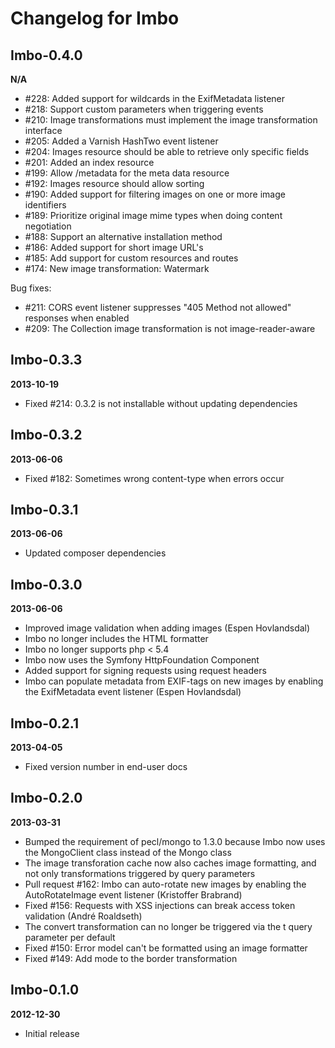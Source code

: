 Changelog for Imbo
==================

Imbo-0.4.0
----------
__N/A__

* #228: Added support for wildcards in the ExifMetadata listener
* #218: Support custom parameters when triggering events
* #210: Image transformations must implement the image transformation interface
* #205: Added a Varnish HashTwo event listener
* #204: Images resource should be able to retrieve only specific fields
* #201: Added an index resource
* #199: Allow /metadata for the meta data resource
* #192: Images resource should allow sorting
* #190: Added support for filtering images on one or more image identifiers
* #189: Prioritize original image mime types when doing content negotiation
* #188: Support an alternative installation method
* #186: Added support for short image URL's
* #185: Add support for custom resources and routes
* #174: New image transformation: Watermark

Bug fixes:

* #211: CORS event listener suppresses "405 Method not allowed" responses when enabled
* #209: The Collection image transformation is not image-reader-aware

Imbo-0.3.3
----------
__2013-10-19__

* Fixed #214: 0.3.2 is not installable without updating dependencies

Imbo-0.3.2
----------
__2013-06-06__

* Fixed #182: Sometimes wrong content-type when errors occur

Imbo-0.3.1
----------
__2013-06-06__

* Updated composer dependencies

Imbo-0.3.0
----------
__2013-06-06__

* Improved image validation when adding images (Espen Hovlandsdal)
* Imbo no longer includes the HTML formatter
* Imbo no longer supports php < 5.4
* Imbo now uses the Symfony HttpFoundation Component
* Added support for signing requests using request headers
* Imbo can populate metadata from EXIF-tags on new images by enabling the ExifMetadata event listener (Espen Hovlandsdal)

Imbo-0.2.1
----------
__2013-04-05__

* Fixed version number in end-user docs

Imbo-0.2.0
----------
__2013-03-31__

* Bumped the requirement of pecl/mongo to 1.3.0 because Imbo now uses the MongoClient class instead of the Mongo class
* The image transforation cache now also caches image formatting, and not only transformations triggered by query parameters
* Pull request #162: Imbo can auto-rotate new images by enabling the AutoRotateImage event listener (Kristoffer Brabrand)
* Fixed #156: Requests with XSS injections can break access token validation (André Roaldseth)
* The convert transformation can no longer be triggered via the t query parameter per default
* Fixed #150: Error model can't be formatted using an image formatter
* Fixed #149: Add mode to the border transformation

Imbo-0.1.0
----------
__2012-12-30__

* Initial release
